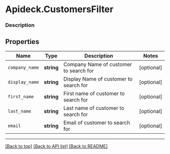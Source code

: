 # Apideck.CustomersFilter

### Description

## Properties
Name | Type | Description | Notes
------------ | ------------- | ------------- | -------------
`company_name` | **string** | Company Name of customer to search for | [optional] 
`display_name` | **string** | Display Name of customer to search for | [optional] 
`first_name` | **string** | First name of customer to search for | [optional] 
`last_name` | **string** | Last name of customer to search for | [optional] 
`email` | **string** | Email of customer to search for | [optional] 





---

[[Back to top]](#) [[Back to API list]](../../../../README.md#documentation-for-api-endpoints) [[Back to README]](../../../../README.md)


